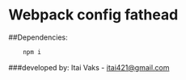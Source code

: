 Webpack config fathead
======================

##Dependencies:
```bash
	npm i
```


###developed by:
Itai Vaks - itai421@gmail.com
